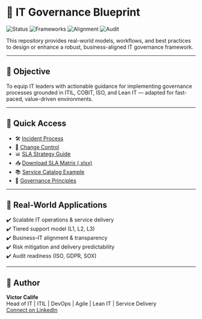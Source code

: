 # 📘 IT Governance Blueprint
![Status](https://img.shields.io/badge/status-maintained-brightgreen)
![Frameworks](https://img.shields.io/badge/frameworks-ITIL%20%7C%20COBIT%20%7C%20ISO-blue)
![Alignment](https://img.shields.io/badge/focus-business%20alignment-blueviolet)
![Audit](https://img.shields.io/badge/compliance-ready-important)

This repository provides real-world models, workflows, and best practices to design or enhance a robust, business-aligned IT governance framework.

---

## 🎯 Objective

To equip IT leaders with actionable guidance for implementing governance processes grounded in ITIL, COBIT, ISO, and Lean IT — adapted for fast-paced, value-driven environments.

---

## 📂 Quick Access

- 🛠 [Incident Process](./incident-process.md)  
- 🔁 [Change Control](./change-control.md)  
- 📊 [SLA Strategy Guide](./sla-guide.md)  
- 📥 [Download SLA Matrix (.xlsx)](./sla-matrix.xlsx)  
- 📚 [Service Catalog Example](./service-catalog-example.md)  
- 🧭 [Governance Principles](./governance-principles.md)

---

## 🚀 Real-World Applications

✔️ Scalable IT operations & service delivery  
✔️ Tiered support model (L1, L2, L3)  
✔️ Business–IT alignment & transparency  
✔️ Risk mitigation and delivery predictability  
✔️ Audit readiness (ISO, GDPR, SOX)

---

## 👤 Author

**Victor Calife**  
Head of IT | ITIL | DevOps | Agile | Lean IT | Service Delivery  
[Connect on LinkedIn](https://www.linkedin.com/in/victorcalife)
